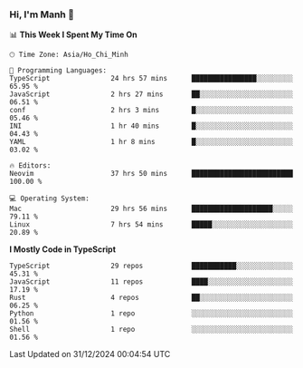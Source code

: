 ### Hi, I'm Manh 👋

<!--START_SECTION:waka-->
📊 **This Week I Spent My Time On** 

```text
🕑︎ Time Zone: Asia/Ho_Chi_Minh

💬 Programming Languages: 
TypeScript               24 hrs 57 mins      ████████████████░░░░░░░░░   65.95 % 
JavaScript               2 hrs 27 mins       ██░░░░░░░░░░░░░░░░░░░░░░░   06.51 % 
conf                     2 hrs 3 mins        █░░░░░░░░░░░░░░░░░░░░░░░░   05.46 % 
INI                      1 hr 40 mins        █░░░░░░░░░░░░░░░░░░░░░░░░   04.43 % 
YAML                     1 hr 8 mins         █░░░░░░░░░░░░░░░░░░░░░░░░   03.02 % 

🔥 Editors: 
Neovim                   37 hrs 50 mins      █████████████████████████   100.00 % 

💻 Operating System: 
Mac                      29 hrs 56 mins      ████████████████████░░░░░   79.11 % 
Linux                    7 hrs 54 mins       █████░░░░░░░░░░░░░░░░░░░░   20.89 % 
```

**I Mostly Code in TypeScript** 

```text
TypeScript               29 repos            ███████████░░░░░░░░░░░░░░   45.31 % 
JavaScript               11 repos            ████░░░░░░░░░░░░░░░░░░░░░   17.19 % 
Rust                     4 repos             ██░░░░░░░░░░░░░░░░░░░░░░░   06.25 % 
Python                   1 repo              ░░░░░░░░░░░░░░░░░░░░░░░░░   01.56 % 
Shell                    1 repo              ░░░░░░░░░░░░░░░░░░░░░░░░░   01.56 % 
```




 Last Updated on 31/12/2024 00:04:54 UTC
<!--END_SECTION:waka-->
